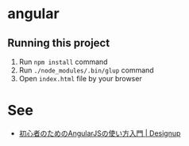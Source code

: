 # angular

## Running this project

1. Run `npm install` command
1. Run `./node_modules/.bin/glup` command
1. Open `index.html` file by your browser

# See

* [初心者のためのAngularJSの使い方入門 | Designup](http://designup.jp/angularjs-getstarted-337/)
